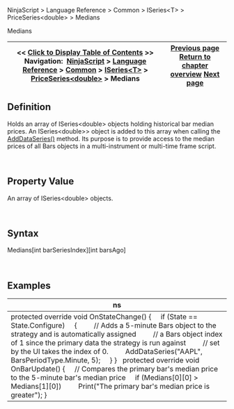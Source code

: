 ﻿


NinjaScript \> Language Reference \> Common \> ISeries\<T\> \> PriceSeries\<double\> \> Medians






















Medians







| \<\< [Click to Display Table of Contents](medians.md) \>\> **Navigation:**     [NinjaScript](ninjascript.md) \> [Language Reference](language_reference_wip.md) \> [Common](common.md) \> [ISeries\<T\>](iseriest.md) \> [PriceSeries\<double\>](priceseries.md) \> Medians | [Previous page](median.md) [Return to chapter overview](priceseries.md) [Next page](open.md) |
| --- | --- |











## Definition


Holds an array of ISeries\<double\> objects holding historical bar median prices. An ISeries\<double\>\> object is added to this array when calling the [AddDataSeries()](adddataseries.md) method. Its purpose is to provide access to the median prices of all Bars objects in a multi\-instrument or multi\-time frame script. 


 


## Property Value


An array of ISeries\<double\> objects.


 


## Syntax
Medians\[int barSeriesIndex]\[int barsAgo]


 


## 


## Examples




| ns |
| --- |
| protected override void OnStateChange() {      if (State \=\= State.Configure)      {          // Adds a 5\-minute Bars object to the strategy and is automatically assigned          // a Bars object index of 1 since the primary data the strategy is run against          // set by the UI takes the index of 0\.          AddDataSeries("AAPL", BarsPeriodType.Minute, 5);       } }    protected override void OnBarUpdate()  {       // Compares the primary bar's median price to the 5\-minute bar's median price      if (Medians\[0]\[0] \> Medians\[1]\[0])           Print("The primary bar's median price is greater");  } |









